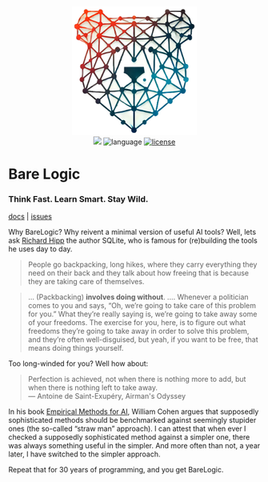 <p align=center>
<img src="/docs/img/barelogic.png"  width="250">
<br>
<a href="http://github.com/timm/barelogic"><img src="https://img.shields.io/badge/GitHub-src-yellow?logo=github&style=flat-square"></a> <img alt="language" src="https://img.shields.io/badge/language-python-blue.svg?logo=python&style=flat-square"> <a href="https://github.com/timm/barelogic/blob/main/LICENSE.md"><img alt="license" src="https://img.shields.io/badge/license-MIT-brightgreen?logo=open-source-initiative&logoColor=white&style=flat-square"></a></p>
<h1> Bare Logic </h1>
<h3> Think Fast. Learn Smart. Stay Wild.</h3>
<p>
    <a href="https://github.com/timm/barelogic/blob/main/README.md">docs</a> |
    <a href="http://github.com/timm/barelogic/issues">issues</a> 
</p>



Why BareLogic? Why reivent a minimal version of useful AI tools? Well, lets ask 
[Richard Hipp](https://corecursive.com/066-sqlite-with-richard-hipp/)
the author SQLite, 
who is famous for (re)building the tools he  uses day to day.

 >  People go backpacking,
 long hikes, where they carry
 everything they need on their back and they talk about how freeing
 that is because they are taking care of themselves.

>  ... (Packbacking)  **involves doing without**. ....
Whenever a politician comes to you and says, “Oh, we’re
going to take care of this problem for you.” What they’re really
saying is, we’re going to take away some of your freedoms. The
exercise for you, here, is to figure out what freedoms they’re going
to take away in order to solve this problem, and they’re often
well-disguised, but yeah, if you want to be free, that means doing
things yourself.

Too long-winded for you? Well how about:

>  Perfection is achieved, not when there is nothing more to add, but when there is nothing left to take away. <br>
― Antoine de Saint-Exupéry, Airman's Odyssey

In his book [Empirical Methods for AI](https://www.eecs.harvard.edu/cs286r/courses/spring08/reading6/CohenTutorial.pdf), 
William Cohen argues that
supposedly sophisticated methods should be benchmarked
against seemingly stupider ones (the so-called “straw man”
approach). I can attest that when ever I checked a supposedly sophisticated method against
a simpler one, there was always something useful in the
simpler. And more often than not, a year later, I have
switched to the simpler approach.

Repeat that for 30 years of programming, and you get BareLogic.
